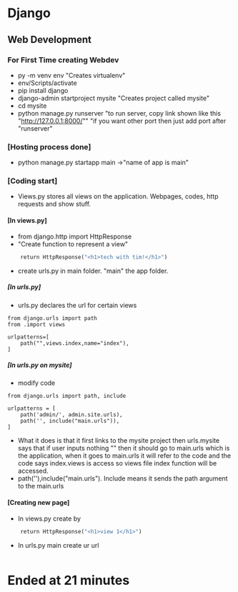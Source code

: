 # Django

## Web Development
### For First Time creating Webdev
- py -m venv env "Creates virtualenv"
- env/Scripts/activate
- pip install django
- django-admin startproject mysite "Creates project called mysite"
- cd mysite
- python manage.py runserver "to run server, copy link shown like this "http://127.0.0.1:8000/"" "if you want other port then just add port after "runserver"
### [Hosting process done]
- python manage.py startapp main ->"name of app is main"
### [Coding start]
- Views.py stores all views on the application. Webpages, codes, http requests and show stuff.
#### [In views.py]
- from django.http import HttpResponse
- "Create function to represent a view" 
``` def index(response):
    return HttpResponse("<h1>tech with tim!</h1>")
```
- create urls.py in main folder. "main" the app folder.
##### [In urls.py]
- urls.py declares the url for certain views 
``` 
from django.urls import path
from .import views

urlpatterns=[
    path("",views.index,name="index"),
]
```
##### [In urls.py on mysite]
- modify code 
``` from django.contrib import admin
from django.urls import path, include

urlpatterns = [
    path('admin/', admin.site.urls),
    path('', include("main.urls")),
] 
```
- What it does is that it first links to the mysite project then urls.mysite says that if user inputs nothing "" then it should go to main.urls which is the application, when it goes to main.urls it will refer to the code and the code says index.views is access so views file index function will be accessed.
- path(''),include("main.urls"). Include means it sends the path argument to the main.urls
#### [Creating new page]
- In views.py create by
``` def v1(response):
    return HttpResponse("<h1>view 1</h1>") 
```

- In urls.py main create ur url
``` path("v1/",views.v1,name="view 1"),

```
# Ended at 21 minutes
